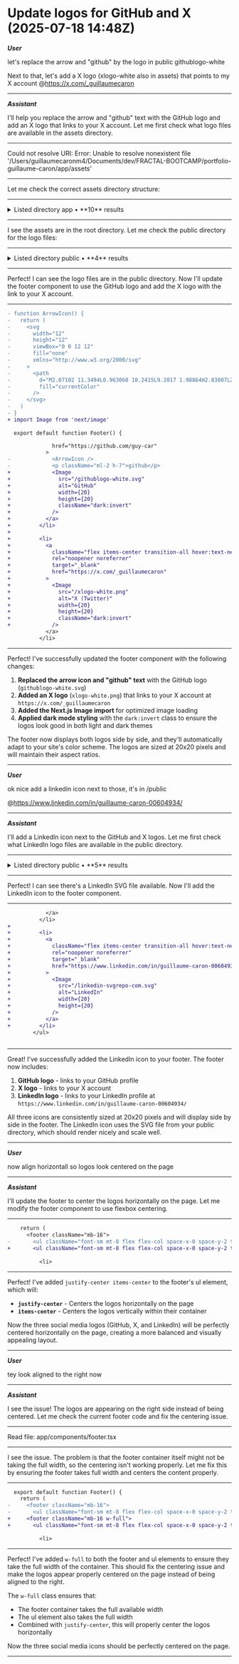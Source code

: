 <!-- Generated by SpecStory -->

# Update logos for GitHub and X (2025-07-18 14:48Z)

_**User**_

let's replace the arrow and "github" by the logo in public githublogo-white

Next to that, let's add a X logo (xlogo-white also in assets) that points to my X account
@https://x.com/_guillaumecaron 

---

_**Assistant**_

I'll help you replace the arrow and "github" text with the GitHub logo and add an X logo that links to your X account. Let me first check what logo files are available in the assets directory.


---

Could not resolve URI: Error: Unable to resolve nonexistent file '/Users/guillaumecaronm4/Documents/dev/FRACTAL-BOOTCAMP/portfolio-guillaume-caron/app/assets'

---

Let me check the correct assets directory structure:


---

<details>
            <summary>Listed directory app • **10** results</summary>
        
| Name |
|-------|
| 📄 `global.css` |
| 📁 `blog` |
| 📄 `page.tsx` |
| 📁 `components` |
| 📄 `layout.tsx` |
| 📄 `sitemap.ts` |
| 📄 `not-found.tsx` |
| 📁 `og` |
| 📄 `robots.ts` |
| 📁 `rss` |

</details>

---

I see the assets are in the root directory. Let me check the public directory for the logo files:


---

<details>
            <summary>Listed directory public • **4** results</summary>
        
| Name |
|-------|
| 📄 `githublogo-white.svg` |
| 📄 `xlogo-white.png` |
| 📄 `xlogo-black.png` |
| 📄 `githublogo-black.svg` |

</details>

---

Perfect! I can see the logo files are in the public directory. Now I'll update the footer component to use the GitHub logo and add the X logo with the link to your X account.


---

```diff
- function ArrowIcon() {
-   return (
-     <svg
-       width="12"
-       height="12"
-       viewBox="0 0 12 12"
-       fill="none"
-       xmlns="http://www.w3.org/2000/svg"
-     >
-       <path
-         d="M2.07102 11.3494L0.963068 10.2415L9.2017 1.98864H2.83807L2.85227 0.454545H11.8438V9.46023H10.2955L10.3097 3.09659L2.07102 11.3494Z"
-         fill="currentColor"
-       />
-     </svg>
-   )
- }
+ import Image from 'next/image'
  
  export default function Footer() {
```

```diff
              href="https://github.com/guy-car"
            >
-             <ArrowIcon />
-             <p className="ml-2 h-7">github</p>
+             <Image
+               src="/githublogo-white.svg"
+               alt="GitHub"
+               width={20}
+               height={20}
+               className="dark:invert"
+             />
+           </a>
+         </li>
+ 
+         <li>
+           <a
+             className="flex items-center transition-all hover:text-neutral-800 dark:hover:text-neutral-100"
+             rel="noopener noreferrer"
+             target="_blank"
+             href="https://x.com/_guillaumecaron"
+           >
+             <Image
+               src="/xlogo-white.png"
+               alt="X (Twitter)"
+               width={20}
+               height={20}
+               className="dark:invert"
+             />
            </a>
          </li>
```

---

Perfect! I've successfully updated the footer component with the following changes:

1. **Replaced the arrow icon and "github" text** with the GitHub logo (`githublogo-white.svg`)
2. **Added an X logo** (`xlogo-white.png`) that links to your X account at `https://x.com/_guillaumecaron`
3. **Added the Next.js Image import** for optimized image loading
4. **Applied dark mode styling** with the `dark:invert` class to ensure the logos look good in both light and dark themes

The footer now displays both logos side by side, and they'll automatically adapt to your site's color scheme. The logos are sized at 20x20 pixels and will maintain their aspect ratios.

---

_**User**_

ok nice add a linkedin icon next to those, it's in /public

@https://www.linkedin.com/in/guillaume-caron-00604934/ 

---

_**Assistant**_

I'll add a LinkedIn icon next to the GitHub and X logos. Let me first check what LinkedIn logo files are available in the public directory.


---

<details>
            <summary>Listed directory public • **5** results</summary>
        
| Name |
|-------|
| 📄 `linkedin-svgrepo-com.svg` |
| 📄 `githublogo-white.svg` |
| 📄 `xlogo-white.png` |
| 📄 `xlogo-black.png` |
| 📄 `githublogo-black.svg` |

</details>

---

Perfect! I can see there's a LinkedIn SVG file available. Now I'll add the LinkedIn icon to the footer component.


---

```diff
            </a>
          </li>
+ 
+         <li>
+           <a
+             className="flex items-center transition-all hover:text-neutral-800 dark:hover:text-neutral-100"
+             rel="noopener noreferrer"
+             target="_blank"
+             href="https://www.linkedin.com/in/guillaume-caron-00604934/"
+           >
+             <Image
+               src="/linkedin-svgrepo-com.svg"
+               alt="LinkedIn"
+               width={20}
+               height={20}
+             />
+           </a>
+         </li>
        </ul>
  
```

---

Great! I've successfully added the LinkedIn icon to your footer. The footer now includes:

1. **GitHub logo** - links to your GitHub profile
2. **X logo** - links to your X account  
3. **LinkedIn logo** - links to your LinkedIn profile at `https://www.linkedin.com/in/guillaume-caron-00604934/`

All three icons are consistently sized at 20x20 pixels and will display side by side in the footer. The LinkedIn icon uses the SVG file from your public directory, which should render nicely and scale well.

---

_**User**_

now align horizontall so logos look centered on the page

---

_**Assistant**_

I'll update the footer to center the logos horizontally on the page. Let me modify the footer component to use flexbox centering.


---

```diff
    return (
      <footer className="mb-16">
-       <ul className="font-sm mt-8 flex flex-col space-x-0 space-y-2 text-neutral-600 md:flex-row md:space-x-4 md:space-y-0 dark:text-neutral-300">
+       <ul className="font-sm mt-8 flex flex-col space-x-0 space-y-2 text-neutral-600 md:flex-row md:space-x-4 md:space-y-0 dark:text-neutral-300 justify-center items-center">
  
          <li>
```

---

Perfect! I've added `justify-center items-center` to the footer's ul element, which will:

- **`justify-center`** - Centers the logos horizontally on the page
- **`items-center`** - Centers the logos vertically within their container

Now the three social media logos (GitHub, X, and LinkedIn) will be perfectly centered horizontally on the page, creating a more balanced and visually appealing layout.

---

_**User**_

tey look aligned to the right now

---

_**Assistant**_

I see the issue! The logos are appearing on the right side instead of being centered. Let me check the current footer code and fix the centering issue.


---

Read file: app/components/footer.tsx

---

I see the issue. The problem is that the footer container itself might not be taking the full width, so the centering isn't working properly. Let me fix this by ensuring the footer takes full width and centers the content properly.


---

```diff
  export default function Footer() {
    return (
-     <footer className="mb-16">
-       <ul className="font-sm mt-8 flex flex-col space-x-0 space-y-2 text-neutral-600 md:flex-row md:space-x-4 md:space-y-0 dark:text-neutral-300 justify-center items-center">
+     <footer className="mb-16 w-full">
+       <ul className="font-sm mt-8 flex flex-col space-x-0 space-y-2 text-neutral-600 md:flex-row md:space-x-4 md:space-y-0 dark:text-neutral-300 justify-center items-center w-full">
  
          <li>
```

---

Perfect! I've added `w-full` to both the footer and ul elements to ensure they take the full width of the container. This should fix the centering issue and make the logos appear properly centered on the page instead of being aligned to the right.

The `w-full` class ensures that:
- The footer container takes the full available width
- The ul element also takes the full width
- Combined with `justify-center`, this will properly center the logos horizontally

Now the three social media icons should be perfectly centered on the page.

---

